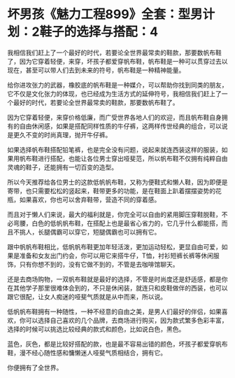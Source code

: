 # 坏男孩《魅力工程899》全套：型男计划：2鞋子的选择与搭配：4

我相信我们赶上了一个最好的时代，若要论全世界最常卖的鞋款，那要数帆布鞋了，因为它穿着轻便，来穿，坏孩子都爱穿帆布鞋，帆布鞋是一种可以贯穿过去以现在，甚至可以带人们去到未来的符号，帆布鞋是一种精神能量。

给你进攻张力的武器，橡胶底的帆布鞋是一种媒介，可以帮助你找到同类的朋友，它不仅是文化张力的体现，也已经成为生活方式的延伸符号，我相信我们赶上了一个最好的时代，若要论全世界最常卖的鞋款，那要数帆布鞋了。

因为它穿着轻便，来穿价格低廉，而广受世界各地人们的欢迎，而且帆布鞋自身拥有的自由休闲感，如果是搭配同样性质的牛仔裤，这两样传世经典的组合，可以说是更久不变的时尚真理，抛开牛仔裤。

如果选择帆布鞋搭配铅笔裤，也是完全没有问题，说起来就连西装这样的服装，如果用帆布鞋进行搭配，也能让各位男士穿出哑斐范，所以帆布鞋不仅拥有纯粹自由灵魂的鞋子，还能拥有一切百变的造型。

所以今天推荐给各位男士的这款低帆帆布鞋，又称为便鞋式和懒人鞋，因为即便是寄带，也只需要松松的竖起来，鞋带更多的功能，是在鞋面上趴着摆摆姿势的花瓶，如果喜欢，你也可以舍弃鞋带，营造不同的穿着感。

而且对于懒人们来说，最大的福利就是，你完全可以自由的紧用脚压穿鞋脱鞋，不必弯腰，白色的低帆帆布鞋，在搭配上也是最省心省力的，它几乎什么都能搭，而且不挑人，长腿偶霸可以穿它，短腿偶霸也可以拥有它。

跟中帆帆布鞋相比，低帆帆布鞋更加年轻活泼，更加运动轻松，更显自由可爱，如果是准备和女友出门约会，你可以用它来搭牛仔，T恤，衬衫短裤长裤等休闲服饰，只有你想不到的，没有它做不到的，不管是去咖啡馆聊天。

还是去商场购物，一双帆布鞋就是最好的选择，不管是时尚度还是舒适感，都是你在其他学子那里很难体会到的，不只是休闲装，就连只和皮鞋做伴的西装，也可以跟它很配，让女人痴迷的哑斐气质就是从中而来，所以说。

低帆帆布鞋拥有一种随性，一种不经意的自由之美，是男人们最好的伴侣，如果喜欢，你可以选择自己喜欢的几个品牌，去商场进行购买，因为款式繁多色彩丰富，选择的时候可以挑选比较经典的款式和颜色，比如说白色，黑色。

蓝色，灰色，都是比较好搭配的款，也是最不容易出错的颜色，坏孩子都爱穿帆布鞋，漫不经心随性感和慵懒迷人哑斐气质相结合，拥有它。

你便拥有了全世界。